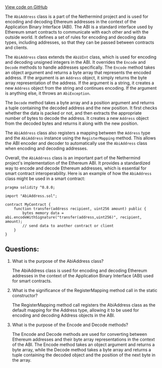 [View code on GitHub](https://github.com/NethermindEth/nethermind/src/Nethermind/Nethermind.Abi/AbiAddress.cs)

The `AbiAddress` class is a part of the Nethermind project and is used for encoding and decoding Ethereum addresses in the context of the Application Binary Interface (ABI). The ABI is a standard interface used by Ethereum smart contracts to communicate with each other and with the outside world. It defines a set of rules for encoding and decoding data types, including addresses, so that they can be passed between contracts and clients.

The `AbiAddress` class extends the `AbiUInt` class, which is used for encoding and decoding unsigned integers in the ABI. It overrides the `Encode` and `Decode` methods to handle addresses specifically. The `Encode` method takes an object argument and returns a byte array that represents the encoded address. If the argument is an `Address` object, it simply returns the byte array representation of the address. If the argument is a string, it creates a new `Address` object from the string and continues encoding. If the argument is anything else, it throws an `AbiException`.

The `Decode` method takes a byte array and a position argument and returns a tuple containing the decoded address and the new position. It first checks whether the data is packed or not, and then extracts the appropriate number of bytes to decode the address. It creates a new `Address` object from the decoded bytes and returns it along with the new position.

The `AbiAddress` class also registers a mapping between the `Address` type and the `AbiAddress` instance using the `RegisterMapping` method. This allows the ABI encoder and decoder to automatically use the `AbiAddress` class when encoding and decoding addresses.

Overall, the `AbiAddress` class is an important part of the Nethermind project's implementation of the Ethereum ABI. It provides a standardized way to encode and decode Ethereum addresses, which is essential for smart contract interoperability. Here is an example of how the `AbiAddress` class might be used in a smart contract:

```
pragma solidity ^0.8.0;

import "AbiAddress.sol";

contract MyContract {
    function transfer(address recipient, uint256 amount) public {
        bytes memory data = abi.encodeWithSignature("transfer(address,uint256)", recipient, amount);
        // send data to another contract or client
    }
}
```
## Questions: 
 1. What is the purpose of the AbiAddress class?
    
    The AbiAddress class is used for encoding and decoding Ethereum addresses in the context of the Application Binary Interface (ABI) used for smart contracts.

2. What is the significance of the RegisterMapping method call in the static constructor?
    
    The RegisterMapping method call registers the AbiAddress class as the default mapping for the Address type, allowing it to be used for encoding and decoding Address objects in the ABI.

3. What is the purpose of the Encode and Decode methods?
    
    The Encode and Decode methods are used for converting between Ethereum addresses and their byte array representations in the context of the ABI. The Encode method takes an object argument and returns a byte array, while the Decode method takes a byte array and returns a tuple containing the decoded object and the position of the next byte in the array.